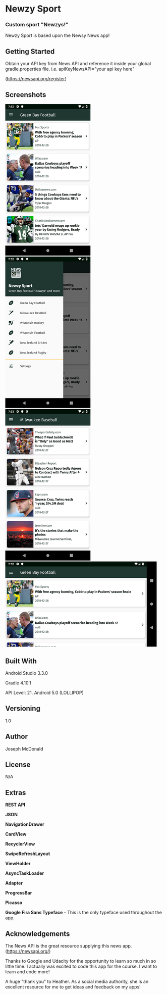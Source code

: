 # Newzy Sport

### Custom sport "Newzys!"

Newzy Sport is based upon the Newsy News app!

## Getting Started

Obtain your API key from News API and reference it inside your global gradle.properties file. i.e. apiKeyNewsAPI="your api key here"

(https://newsapi.org/register)

## Screenshots

![Screenshot](/app/screenshots/Screenshot_Main.png) ![Screenshot](/app/screenshots/Screenshot_Drawer.png) ![Screenshot](/app/screenshots/Screenshot_Dest.png) ![Screenshot](/app/screenshots/Screenshot_Land.png)

## Built With

Android Studio 3.3.0

Gradle 4.10.1

API Level: 21. Android 5.0 (LOLLIPOP)

## Versioning

1.0

## Author

Joseph McDonald

## License

N/A

## Extras

**REST API**

**JSON**

**NavigationDrawer**

**CardView**

**RecyclerView**

**SwipeRefreshLayout**

**ViewHolder**

**AsyncTaskLoader**

**Adapter**

**ProgressBar**

**Picasso**

**Google Fira Sans Typeface** - This is the only typeface used throughout the app.

## Acknowledgements

The News API is the great resource supplying this news app. (https://newsapi.org/)

Thanks to Google and Udacity for the opportunity to learn so much in so little time. I actually was excited to code this app for the course. I want to learn and code more!

A huge "thank you" to Heather. As a social media authority, she is an excellent resource for me to get ideas and feedback on my apps!